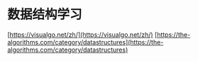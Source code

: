 # 数据结构学习

[https://visualgo.net/zh/](https://visualgo.net/zh/)
[https://the-algorithms.com/category/datastructures](https://the-algorithms.com/category/datastructures)
